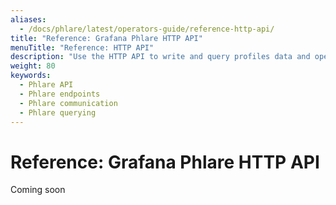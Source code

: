 ```yaml
---
aliases:
  - /docs/phlare/latest/operators-guide/reference-http-api/
title: "Reference: Grafana Phlare HTTP API"
menuTitle: "Reference: HTTP API"
description: "Use the HTTP API to write and query profiles data and operate a Grafana Phlare cluster."
weight: 80
keywords:
  - Phlare API
  - Phlare endpoints
  - Phlare communication
  - Phlare querying
---
```


# Reference: Grafana Phlare HTTP API

Coming soon
